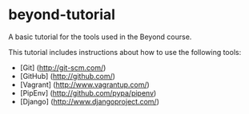 # beyond-tutorial
A basic tutorial for the tools used in the Beyond course.

This tutorial includes instructions about how to use the following tools:

* [Git] (http://git-scm.com/)
* [GitHub] (http://github.com/)
* [Vagrant] (http://www.vagrantup.com/)
* [PipEnv] (http://github.com/pypa/pipenv)
* [Django] (http://www.djangoproject.com/)


